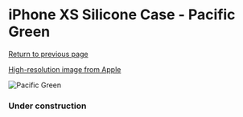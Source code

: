 # iPhone XS Silicone Case - Pacific Green

[Return to previous page](/iphone_x)

[High-resolution image from Apple](https://store.storeimages.cdn-apple.com/8756/as-images.apple.com/is/MUJU2?wid=4500&hei=4500&fmt=png)

<div style="width: 384px"><img src="/everypreview/MUJU2.png" alt="Pacific Green"></div>

### Under construction
